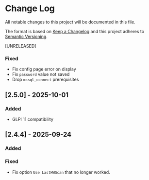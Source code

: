 # Change Log

All notable changes to this project will be documented in this file.

The format is based on [Keep a Changelog](http://keepachangelog.com/)
and this project adheres to [Semantic Versioning](http://semver.org/).

[UNRELEASED]

### Fixed

- Fix config page error on display
- Fix `password` value not saved
- Drop `mssql_connect` prerequisites

## [2.5.0] - 2025-10-01

### Added

- GLPI 11 compatibility

## [2.4.4] - 2025-09-24

### Added

### Fixed

- Fix option ```Use LastHWScan``` that no longer worked.
